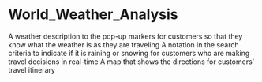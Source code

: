 # World_Weather_Analysis
A weather description to the pop-up markers for customers so that they know what the weather is as they are traveling
A notation in the search criteria to indicate if it is raining or snowing for customers who are making travel decisions in real-time
A map that shows the directions for customers’ travel itinerary
